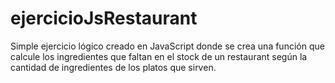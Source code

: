 # ejercicioJsRestaurant
Simple ejercicio lógico creado en JavaScript donde se crea una función que calcule los ingredientes que faltan en el stock de un restaurant según la cantidad de ingredientes de los platos que sirven.
